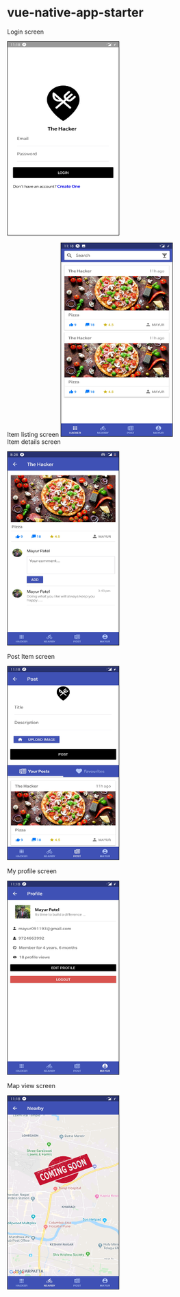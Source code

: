 # vue-native-app-starter

Login screen

<kbd>
<img src="assets/Screenshot_20200206-111801.jpg" border="1" width="260px" height="450px" alt="Login screen"
	title="Login screen"  />
</kbd>

Item listing screen
<kbd>
<img src="assets/Screenshot_20200206-111808.jpg" border="1" width="260px" height="450px" alt="Item listing screen"
	title="Screenshot_20200206-111808.jpg"  />
</kbd>	
Item details screen

<img src="assets/Screenshot_20200208-202814.jpg" border="1" width="260px" height="450px" alt="Item details screen"
	title="Item details screen"  />
	
Post Item screen

<img src="assets/Screenshot_20200206-111826.jpg" border="1" width="260px" height="450px" alt="Post Item screen"
	title="Post Item screen"  />
	
My profile screen

<img src="assets/Screenshot_20200206-111833.jpg" border="1" width="260px" height="450px" alt="My profile screen"
	title="My profile screen"  />
	
Map view screen

<img src="assets/Screenshot_20200206-111818.jpg" border="1" width="260px" height="450px" alt="Map view screen"
	title="Map view screen"  />
